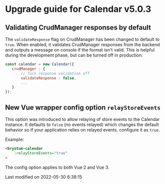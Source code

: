 # Upgrade guide for Calendar v5.0.3

## Validating CrudManager responses by default
The `validateResponse` flag on CrudManager has been changed to default to `true`. When enabled, it validates CrudManager
responses from the backend and outputs a message on console if the format isn't valid. This is helpful during the 
development phase, but can be turned off in production:

```javascript
const calendar = new Calendar({
   crudManager : {
       // Turn response validation off
       validateResponse : false,
       ...
   } 
});
```

## New Vue wrapper config option `relayStoreEvents`

This option was introduced to allow relaying of store events to the Calendar instance. It defaults to `false` (no events
relayed) which changes the default behavior so if your application relies on relayed events, configure it as `true`.

Example:
```html
<bryntum-calendar
    :relayStoreEvents="true"
>
```

The config option applies to both Vue 2 and Vue 3.


<p class="last-modified">Last modified on 2022-05-30 6:38:15</p>